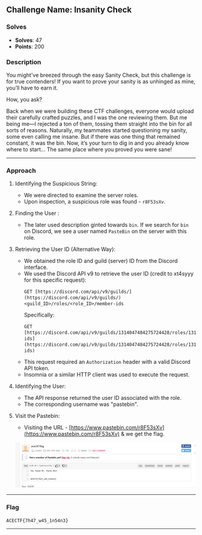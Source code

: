 ## **Challenge Name: Insanity Check**

### **Solves**
- **Solves**: 47
- **Points**: 200

### **Description**

You might've breezed through the easy Sanity Check, but this challenge is for true contenders! If you want to prove your sanity is as unhinged as mine, you’ll have to earn it.

How, you ask?

Back when we were building these CTF challenges, everyone would upload their carefully crafted puzzles, and I was the one reviewing them. But me being me—I rejected a ton of them, tossing them straight into the bin for all sorts of reasons. Naturally, my teammates started questioning my sanity, some even calling me insane. But if there was one thing that remained constant, it was the bin. Now, it’s your turn to dig in and you already know where to start... The same place where you proved you were sane!

---

### **Approach**

1. Identifying the Suspicious String:

   - We were directed to examine the server roles.
   - Upon inspection, a suspicious role was found - `r8F53sXv`.

2. Finding the User :

   - The later used description ginted towards `bin`. If we search for `bin` on Discord, we see a user named `PasteBin` on the server with this role.

3. Retrieving the User ID (Alternative Way):

   - We obtained the role ID and guild (server) ID from the Discord interface.
   - We used the Discord API v9 to retrieve the user ID (credit to xt4syyy for this specific request):
     ```
     GET [https://discord.com/api/v9/guilds/](https://discord.com/api/v9/guilds/)<guild_ID>/roles/<role_ID>/member-ids
     ```
     Specifically:
     ```
     GET [https://discord.com/api/v9/guilds/1314047484275724428/roles/1317849381084332032/member-ids](https://discord.com/api/v9/guilds/1314047484275724428/roles/1317849381084332032/member-ids)
     ```
   - This request required an `Authorization` header with a valid Discord API token.
   - Insomnia or a similar HTTP client was used to execute the request.

4. Identifying the User:

   - The API response returned the user ID associated with the role.
   - The corresponding username was "pastebin".

5. Visit the Pastebin:

   - Visiting the URL - [https://www.pastebin.com/r8F53sXv](https://www.pastebin.com/r8F53sXv) & we get the flag.

   ![Pastebin](Resources/image.png)

---

### **Flag**
```
ACECTF{7h47_w45_1n54n3}
```
---

